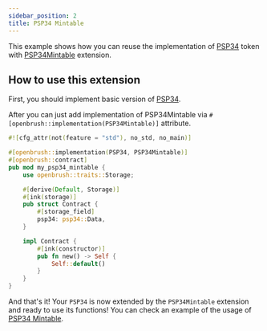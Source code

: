 ```yaml
---
sidebar_position: 2
title: PSP34 Mintable
---
```


This example shows how you can reuse the implementation of [PSP34](https://github.com/Brushfam/openbrush-contracts/tree/main/contracts/src/token/psp34) token with [PSP34Mintable](https://github.com/Brushfam/openbrush-contracts/tree/main/contracts/src/token/psp34/extensions/mintable.rs) extension.

## How to use this extension

First, you should implement basic version of [PSP34](../psp34.md).

After you can just add implementation of PSP34Mintable via `#[openbrush::implementation(PSP34Mintable)]` attribute.

```rust
#![cfg_attr(not(feature = "std"), no_std, no_main)]

#[openbrush::implementation(PSP34, PSP34Mintable)]
#[openbrush::contract]
pub mod my_psp34_mintable {
    use openbrush::traits::Storage;

    #[derive(Default, Storage)]
    #[ink(storage)]
    pub struct Contract {
        #[storage_field]
        psp34: psp34::Data,
    }

    impl Contract {
        #[ink(constructor)]
        pub fn new() -> Self {
            Self::default()
        }
    }
}
```

And that's it! Your `PSP34` is now extended by the `PSP34Mintable` extension and ready to use its functions!
You can check an example of the usage of [PSP34 Mintable](https://github.com/Brushfam/openbrush-contracts/tree/main/examples/psp34_extensions/mintable).